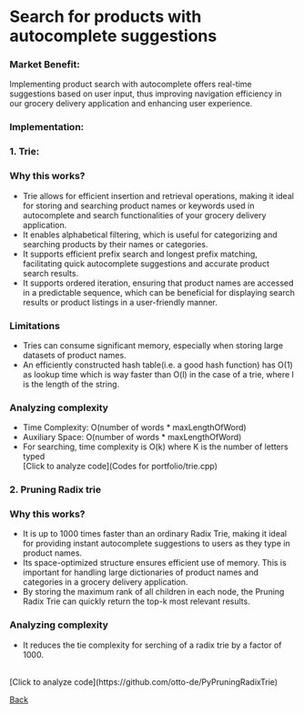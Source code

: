 # Search for products with autocomplete suggestions 
### Market Benefit: ###
Implementing product search with autocomplete offers real-time suggestions based on user input, thus improving navigation efficiency in our grocery delivery application and enhancing user experience.
<br>
### Implementation: <br>
### 1. Trie: <br>
  ### Why this works? <br>
  - Trie allows for efficient insertion and retrieval operations, making it ideal for storing and searching product names or keywords used in autocomplete and search functionalities of your grocery delivery application.
  - It enables alphabetical filtering, which is useful for categorizing and searching products by their names or categories.
  - It supports efficient prefix search and longest prefix matching, facilitating quick autocomplete suggestions and accurate product search results.
  - It supports ordered iteration, ensuring that product names are accessed in a predictable sequence, which can be beneficial for displaying search results or product listings in a user-friendly manner.<br>
  ### Limitations <br>
  - Tries can consume significant memory, especially when storing large datasets of product names.
  - An efficiently constructed hash table(i.e. a good hash function) has O(1) as lookup time which is way faster than O(l) in the case of a trie, where l is the length of the string.
  ### Analyzing complexity <br>
  - Time Complexity: O(number of words * maxLengthOfWord)
  - Auxiliary Space: O(number of words * maxLengthOfWord)
  - For searching, time complexity is O(k) where K is the number of letters typed <br>
  [Click to analyze code](Codes for portfolio/trie.cpp)
  
### 2. Pruning Radix trie <br> 
  ### Why this works? <br>
  - It is up to 1000 times faster than an ordinary Radix Trie, making it ideal for providing instant autocomplete suggestions to users as they type in product names.
  - Its space-optimized structure ensures efficient use of memory. This is important for handling large dictionaries of product names and categories in a grocery delivery application.
  - By storing the maximum rank of all children in each node, the Pruning Radix Trie can quickly return the top-k most relevant results. 
  
  ### Analyzing complexity <br>
  - It reduces the tie complexity for serching of a radix trie by a factor of 1000.
  <br>
  [Click to analyze code](https://github.com/otto-de/PyPruningRadixTrie)


  









[Back](README.md#applying-dsa-to-achieve-key-functionalities)

